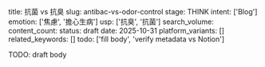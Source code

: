 title: 抗菌 vs 抗臭
slug: antibac-vs-odor-control
stage: THINK
intent: ['Blog']
emotion: ['焦慮', '擔心生病']
usp: ['抗臭', '抗菌']
search_volume: 
content_count: 
status: draft
date: 2025-10-31
platform_variants: []
related_keywords: []
todo: ['fill body', 'verify metadata vs Notion']

TODO: draft body
